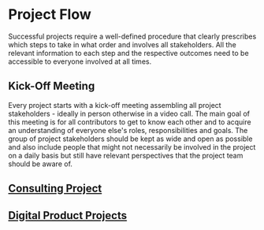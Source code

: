 # Project Flow

Successful projects require a well-defined procedure that clearly prescribes
which steps to take in what order and involves all stakeholders. All the
relevant information to each step and the respective outcomes need to be
accessible to everyone involved at all times.

## Kick-Off Meeting

Every project starts with a kick-off meeting assembling all
project stakeholders - ideally in person otherwise
in a video call. The main goal of this meeting is for all contributors to get to
know each other and to acquire an understanding of everyone else's roles, responsibilities and
goals. The group of project stakeholders should be kept as wide and open as
possible and also include people that might not necessarily be involved in the
project on a daily basis but still have relevant perspectives that the project
team should be aware of.

## [Consulting Project](./consulting)

## [Digital Product Projects](./digital-products)
